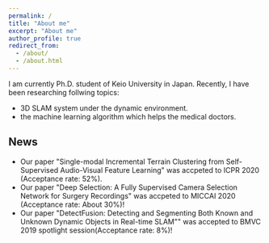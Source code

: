 ```yaml
---
permalink: /
title: "About me"
excerpt: "About me"
author_profile: true
redirect_from: 
  - /about/
  - /about.html
---
```




I am currently Ph.D. student of Keio University in Japan. 
Recently, I have been researching follwing topics:
- 3D SLAM system under the dynamic environment.
- the machine learning algorithm which helps the medical doctors.


## News
- Our paper "Single-modal Incremental Terrain Clustering from Self-Supervised Audio-Visual Feature Learning" was accpeted to ICPR 2020 (Acceptance rate: 52%).
- Our paper "Deep Selection: A Fully Supervised Camera Selection Network for Surgery Recordings" was accpeted to MICCAI 2020 (Acceptance rate: About 30%)!
- Our paper "DetectFusion: Detecting and Segmenting Both Known and Unknown Dynamic Objects in Real-time SLAM"" was accepted to BMVC 2019 spotlight session(Acceptance rate: 8%)!
